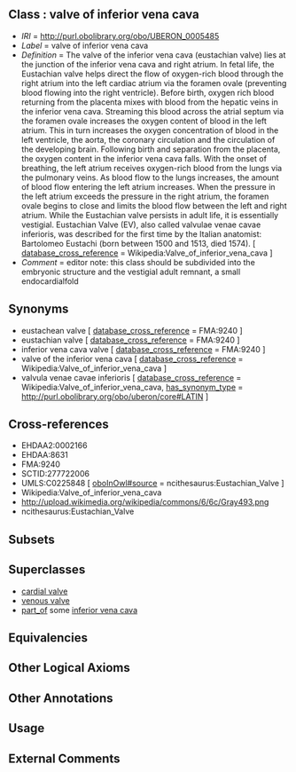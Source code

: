 
## Class : valve of inferior vena cava

 * *IRI* = http://purl.obolibrary.org/obo/UBERON_0005485
 * *Label* = valve of inferior vena cava
 * *Definition* = The valve of the inferior vena cava (eustachian valve) lies at the junction of the inferior vena cava and right atrium. In fetal life, the Eustachian valve helps direct the flow of oxygen-rich blood through the right atrium into the left cardiac atrium via the foramen ovale (preventing blood flowing into the right ventricle). Before birth, oxygen rich blood returning from the placenta mixes with blood from the hepatic veins in the inferior vena cava. Streaming this blood across the atrial septum via the foramen ovale increases the oxygen content of blood in the left atrium. This in turn increases the oxygen concentration of blood in the left ventricle, the aorta, the coronary circulation and the circulation of the developing brain. Following birth and separation from the placenta, the oxygen content in the inferior vena cava falls. With the onset of breathing, the left atrium receives oxygen-rich blood from the lungs via the pulmonary veins. As blood flow to the lungs increases, the amount of blood flow entering the left atrium increases. When the pressure in the left atrium exceeds the pressure in the right atrium, the foramen ovale begins to close and limits the blood flow between the left and right atrium. While the Eustachian valve persists in adult life, it is essentially vestigial. Eustachian Valve (EV), also called valvulae venae cavae inferioris, was described for the first time by the Italian anatomist: Bartolomeo Eustachi (born between 1500 and 1513, died 1574). [ [database_cross_reference](../../ef/oboInOwl#hasDbXref.md) = Wikipedia:Valve_of_inferior_vena_cava ]
 * *Comment* = editor note: this class should be subdivided into the embryonic structure and the vestigial adult remnant, a small endocardialfold

## Synonyms

 * eustachean valve [ [database_cross_reference](../../ef/oboInOwl#hasDbXref.md) = FMA:9240 ]
 * eustachian valve [ [database_cross_reference](../../ef/oboInOwl#hasDbXref.md) = FMA:9240 ]
 * inferior vena cava valve [ [database_cross_reference](../../ef/oboInOwl#hasDbXref.md) = FMA:9240 ]
 * valve of the inferior vena cava [ [database_cross_reference](../../ef/oboInOwl#hasDbXref.md) = Wikipedia:Valve_of_inferior_vena_cava ]
 * valvula venae cavae inferioris [ [database_cross_reference](../../ef/oboInOwl#hasDbXref.md) = Wikipedia:Valve_of_inferior_vena_cava, [has_synonym_type](../../pe/oboInOwl#hasSynonymType.md) = http://purl.obolibrary.org/obo/uberon/core#LATIN ]

## Cross-references

 * EHDAA2:0002166
 * EHDAA:8631
 * FMA:9240
 * SCTID:277722006
 * UMLS:C0225848 [ [oboInOwl#source](../../ce/oboInOwl#source.md) = ncithesaurus:Eustachian_Valve ]
 * Wikipedia:Valve_of_inferior_vena_cava
 * http://upload.wikimedia.org/wikipedia/commons/6/6c/Gray493.png
 * ncithesaurus:Eustachian_Valve

## Subsets


## Superclasses

 * [cardial valve](../../UBERON/46/UBERON_0000946.md)
 * [venous valve](../../UBERON/75/UBERON_0006675.md)
 * [part_of](../../BFO/50/BFO_0000050.md) some [inferior vena cava](../../UBERON/72/UBERON_0001072.md)

## Equivalencies


## Other Logical Axioms


## Other Annotations


## Usage


## External Comments

